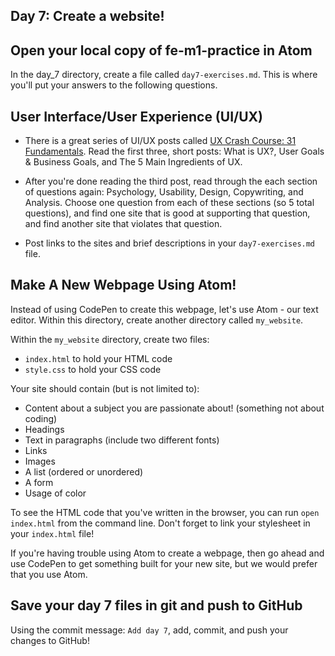 ## Day 7: Create a website!

## Open your local copy of fe-m1-practice in Atom

In the day_7 directory, create a file called `day7-exercises.md`. This is where you'll put your answers to the following questions.

## User Interface/User Experience (UI/UX)

*   There is a great series of UI/UX posts called [UX Crash Course: 31 Fundamentals](http://thehipperelement.com/post/75476711614/ux-crash-course-31-fundamentals). Read the first three, short posts: What is UX?, User Goals & Business Goals, and The 5 Main Ingredients of UX.
*   After you're done reading the third post, read through the each section of questions again: Psychology, Usability, Design, Copywriting, and Analysis. Choose one question from each of these sections (so 5 total questions), and find one site that is good at supporting that question, and find another site that violates that question.

  * Post links to the sites and brief descriptions in your `day7-exercises.md` file.

## Make A New Webpage Using Atom!

Instead of using CodePen to create this webpage, let's use Atom - our text editor. Within this directory, create another directory called `my_website`.

Within the `my_website` directory, create two files:

*   `index.html` to hold your HTML code
*   `style.css` to hold your CSS code

Your site should contain (but is not limited to):

*   Content about a subject you are passionate about! (something not about coding)
*   Headings
*   Text in paragraphs (include two different fonts)
*   Links
*   Images
*   A list (ordered or unordered)
*   A form
*   Usage of color

To see the HTML code that you've written in the browser, you can run `open index.html` from the command line. Don't forget to link your stylesheet in your `index.html` file!

If you're having trouble using Atom to create a webpage, then go ahead and use CodePen to get something built for your new site, but we would prefer that you use Atom.

## Save your day 7 files in git and push to GitHub

Using the commit message: `Add day 7`, add, commit, and push your changes to GitHub!

